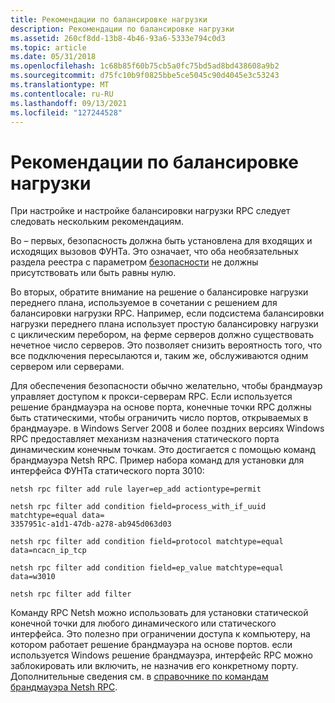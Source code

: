 ```yaml
---
title: Рекомендации по балансировке нагрузки
description: Рекомендации по балансировке нагрузки
ms.assetid: 260cf8dd-13b8-4b46-93a6-5333e794c0d3
ms.topic: article
ms.date: 05/31/2018
ms.openlocfilehash: 1c68b85f60b75cb5a0fc75bd5ad8bd438608a9b2
ms.sourcegitcommit: d75fc10b9f0825bbe5ce5045c90d4045e3c53243
ms.translationtype: MT
ms.contentlocale: ru-RU
ms.lasthandoff: 09/13/2021
ms.locfileid: "127244528"
---
```

# <a name="load-balancing-best-practices"></a>Рекомендации по балансировке нагрузки

При настройке и настройке балансировки нагрузки RPC следует следовать нескольким рекомендациям.

Во – первых, безопасность должна быть установлена для входящих и исходящих вызовов ФУНТа. Это означает, что оба необязательных раздела реестра с параметром [безопасности](configuring-load-balancing.md) не должны присутствовать или быть равны нулю.

Во вторых, обратите внимание на решение о балансировке нагрузки переднего плана, используемое в сочетании с решением для балансировки нагрузки RPC. Например, если подсистема балансировки нагрузки переднего плана использует простую балансировку нагрузки с циклическим перебором, на ферме серверов должно существовать нечетное число серверов. Это позволяет снизить вероятность того, что все подключения пересылаются и, таким же, обслуживаются одним сервером или серверами.

Для обеспечения безопасности обычно желательно, чтобы брандмауэр управляет доступом к прокси-серверам RPC. Если используется решение брандмауэра на основе порта, конечные точки RPC должны быть статическими, чтобы ограничить число портов, открываемых в брандмауэре. в Windows Server 2008 и более поздних версиях Windows RPC предоставляет механизм назначения статического порта динамическим конечным точкам. Это достигается с помощью команд брандмауэра Netsh RPC. Пример набора команд для установки для интерфейса ФУНТа статического порта 3010:

``` syntax
netsh rpc filter add rule layer=ep_add actiontype=permit

netsh rpc filter add condition field=process_with_if_uuid matchtype=equal data=
3357951c-a1d1-47db-a278-ab945d063d03

netsh rpc filter add condition field=protocol matchtype=equal data=ncacn_ip_tcp

netsh rpc filter add condition field=ep_value matchtype=equal data=w3010

netsh rpc filter add filter
```

Команду RPC Netsh можно использовать для установки статической конечной точки для любого динамического или статического интерфейса. Это полезно при ограничении доступа к компьютеру, на котором работает решение брандмауэра на основе портов. если используется Windows решение брандмауэра, интерфейс RPC можно заблокировать или включить, не назначив его конкретному порту. Дополнительные сведения см. в [справочнике по командам брандмауэра Netsh RPC](/previous-versions/windows/it-pro/windows-server-2003/cc784909(v=ws.10)).

 

 